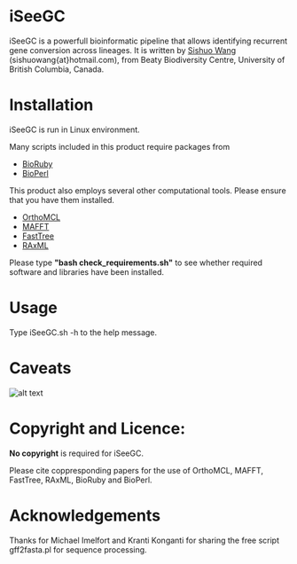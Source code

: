# iSeeGC

iSeeGC is a powerfull bioinformatic pipeline that allows identifying recurrent gene conversion across lineages. It is written by [Sishuo Wang](https://orcid.org/0000-0002-7220-7305) (sishuowang{at}hotmail.com), from Beaty Biodiversity Centre, University of British Columbia, Canada.

# Installation
iSeeGC is run in Linux environment.

Many scripts included in this product require packages from
* [BioRuby](http://bioruby.org)
* [BioPerl](http://bioperl.org)

This product also employs several other computational tools. Please ensure that you have them installed.
* [OrthoMCL](http://orthomcl.org/orthomcl/) 
* [MAFFT](http://mafft.cbrc.jp/alignment/software/)
* [FastTree](http://darlinglab.org/blog/2015/03/23/not-so-fast-fasttree.html)
* [RAxML](https://sco.h-its.org/exelixis/software.html)


Please type **"bash check_requirements.sh"** to see whether required software and libraries have been installed.

# Usage
Type iSeeGC.sh -h to the help message.

# Caveats
![alt text](https://upload.wikimedia.org/wikipedia/commons/thumb/2/2f/Google_2015_logo.svg/220px-Google_2015_logo.svg.png)

# Copyright and Licence:
**No copyright** is required for iSeeGC.

Please cite coppresponding papers for the use of OrthoMCL, MAFFT, FastTree, RAxML, BioRuby and BioPerl.

# Acknowledgements
Thanks for Michael Imelfort and Kranti Konganti for sharing the free script gff2fasta.pl for sequence processing.


